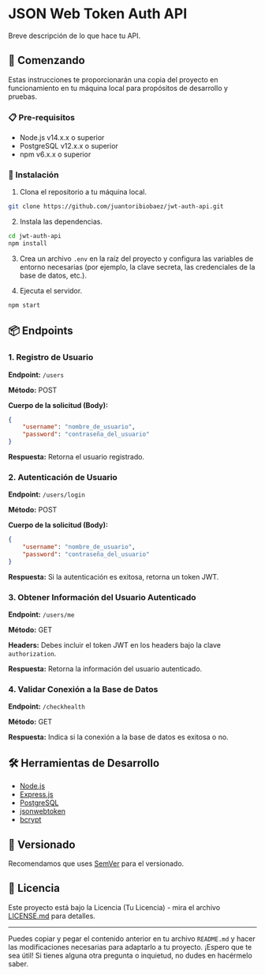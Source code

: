 
# JSON Web Token Auth API

Breve descripción de lo que hace tu API.

## 🚀 Comenzando

Estas instrucciones te proporcionarán una copia del proyecto en funcionamiento en tu máquina local para propósitos de desarrollo y pruebas.

### 📋 Pre-requisitos

- Node.js v14.x.x o superior
- PostgreSQL v12.x.x o superior
- npm v6.x.x o superior

### 🔧 Instalación

1. Clona el repositorio a tu máquina local.
```bash
git clone https://github.com/juantoribiobaez/jwt-auth-api.git
```

2. Instala las dependencias.
```bash
cd jwt-auth-api
npm install
```

3. Crea un archivo `.env` en la raíz del proyecto y configura las variables de entorno necesarias (por ejemplo, la clave secreta, las credenciales de la base de datos, etc.).

4. Ejecuta el servidor.
```bash
npm start
```

## 📦 Endpoints

### 1. Registro de Usuario

**Endpoint:** `/users`

**Método:** POST

**Cuerpo de la solicitud (Body):**
```json
{
    "username": "nombre_de_usuario",
    "password": "contraseña_del_usuario"
}
```

**Respuesta:** Retorna el usuario registrado.

### 2. Autenticación de Usuario

**Endpoint:** `/users/login`

**Método:** POST

**Cuerpo de la solicitud (Body):**
```json
{
    "username": "nombre_de_usuario",
    "password": "contraseña_del_usuario"
}
```

**Respuesta:** Si la autenticación es exitosa, retorna un token JWT.

### 3. Obtener Información del Usuario Autenticado

**Endpoint:** `/users/me`

**Método:** GET

**Headers:** Debes incluir el token JWT en los headers bajo la clave `authorization`.

**Respuesta:** Retorna la información del usuario autenticado.

### 4. Validar Conexión a la Base de Datos

**Endpoint:** `/checkhealth`

**Método:** GET

**Respuesta:** Indica si la conexión a la base de datos es exitosa o no.

## 🛠️ Herramientas de Desarrollo

* [Node.js](https://nodejs.org/)
* [Express.js](https://expressjs.com/)
* [PostgreSQL](https://www.postgresql.org/)
* [jsonwebtoken](https://www.npmjs.com/package/jsonwebtoken)
* [bcrypt](https://www.npmjs.com/package/bcrypt)

## 📌 Versionado

Recomendamos que uses [SemVer](http://semver.org/) para el versionado.

## 📄 Licencia

Este proyecto está bajo la Licencia (Tu Licencia) - mira el archivo [LICENSE.md](LICENSE.md) para detalles.

---

Puedes copiar y pegar el contenido anterior en tu archivo `README.md` y hacer las modificaciones necesarias para adaptarlo a tu proyecto. ¡Espero que te sea útil! Si tienes alguna otra pregunta o inquietud, no dudes en hacérmelo saber.